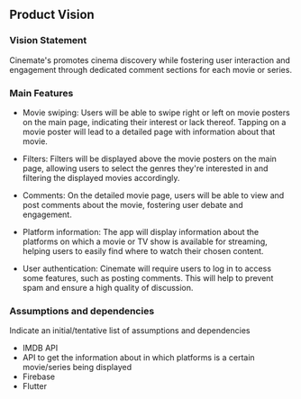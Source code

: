 ## Product Vision

### Vision Statement

Cinemate's promotes cinema discovery while fostering user interaction and engagement through dedicated comment sections for each movie or series.

### Main Features

 - Movie swiping: Users will be able to swipe right or left on movie posters on the main page, indicating their interest or lack thereof. Tapping on a movie poster will lead to a detailed page with information about that movie.

 - Filters: Filters will be displayed above the movie posters on the main page, allowing users to select the genres they're interested in and filtering the displayed movies accordingly.

 - Comments: On the detailed movie page, users will be able to view and post comments about the movie, fostering user debate and engagement.

 - Platform information: The app will display information about the platforms on which a movie or TV show is available for streaming, helping users to easily find where to watch their chosen content.

 - User authentication: Cinemate will require users to log in to access some features, such as posting comments. This will help to prevent spam and ensure a high quality of discussion.

### Assumptions and dependencies
Indicate an  initial/tentative list of assumptions and dependencies 

- IMDB API
- API to get the information about in which platforms is a certain movie/series being displayed
- Firebase
- Flutter
